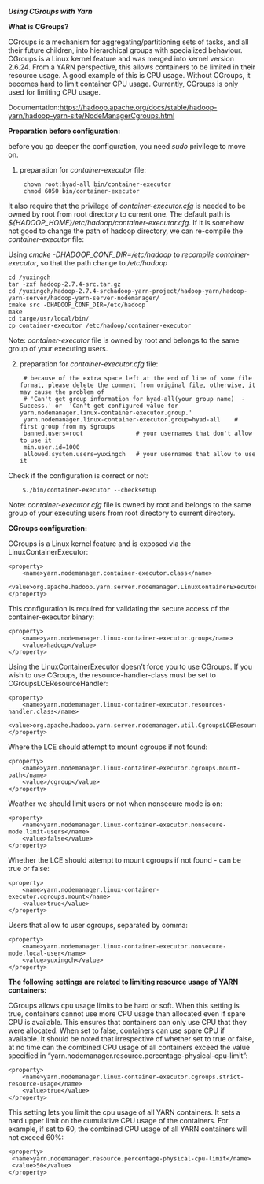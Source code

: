 ***Using CGroups with Yarn***

**What is CGroups?**

CGroups is a mechanism for aggregating/partitioning sets of tasks, and all their future children, into hierarchical groups with specialized behaviour. CGroups is a Linux kernel feature and was merged into kernel version 2.6.24. From a YARN perspective, this allows containers to be limited in their resource usage. A good example of this is CPU usage. Without CGroups, it becomes hard to limit container CPU usage. Currently, CGroups is only used for limiting CPU usage.


Documentation:https://hadoop.apache.org/docs/stable/hadoop-yarn/hadoop-yarn-site/NodeManagerCgroups.html

**Preparation before configuration:** 

before you go deeper the configuration, you need *sudo* privilege to move on.

1. preparation for *container-executor* file:

        chown root:hyad-all bin/container-executor
        chmod 6050 bin/container-executor
It also require that the privilege of *container-executor.cfg* is needed to be owned by root from root directory to current one. The default path is *${HADOOP_HOME}/etc/hadoop/container-executor.cfg*. If it is somehow not good to change the path of hadoop directory, we can re-compile the *container-executor* file:

Using *cmake -DHADOOP_CONF_DIR=/etc/hadoop* to *recompile container-executor*, so that the path change to */etc/hadoop*

    cd /yuxingch
    tar -zxf hadoop-2.7.4-src.tar.gz
    cd /yuxingch/hadoop-2.7.4-srchadoop-yarn-project/hadoop-yarn/hadoop-yarn-server/hadoop-yarn-server-nodemanager/
    cmake src -DHADOOP_CONF_DIR=/etc/hadoop
    make
    cd targe/usr/local/bin/
    cp container-executor /etc/hadoop/container-executor
Note: *container-executor* file is owned by root and belongs to the same group of your executing users.

2. preparation for *container-executor.cfg* file:

        # because of the extra space left at the end of line of some file format, please delete the comment from original file, otherwise, it may cause the problem of
        # 'Can't get group information for hyad-all(your group name)  - Success.' or  'Can't get configured value for yarn.nodemanager.linux-container-executor.group.'
        yarn.nodemanager.linux-container-executor.group=hyad-all    # first group from my $groups 
        banned.users=root               # your usernames that don't allow to use it
        min.user.id=1000
        allowed.system.users=yuxingch   # your usernames that allow to use it

Check if the configuration is correct or not:
    
        $./bin/container-executor --checksetup
Note: *container-executor.cfg* file is owned by root and belongs to the same group of your executing users from root directory to current directory.
        
**CGroups configuration:** 
       
CGroups is a Linux kernel feature and is exposed via the LinuxContainerExecutor:

    <property>
        <name>yarn.nodemanager.container-executor.class</name>
        <value>org.apache.hadoop.yarn.server.nodemanager.LinuxContainerExecutor</value>
    </property>
This configuration is required for validating the secure access of the container-executor binary:

    <property>
        <name>yarn.nodemanager.linux-container-executor.group</name>
        <value>hadoop</value>
    </property>
Using the LinuxContainerExecutor doesn’t force you to use CGroups. If you wish to use CGroups, the resource-handler-class must be set to CGroupsLCEResourceHandler:

    <property>
        <name>yarn.nodemanager.linux-container-executor.resources-handler.class</name>
        <value>org.apache.hadoop.yarn.server.nodemanager.util.CgroupsLCEResourcesHandler</value>
    </property>

Where the LCE should attempt to mount cgroups if not found:

    <property>
        <name>yarn.nodemanager.linux-container-executor.cgroups.mount-path</name>
        <value>/cgroup</value>
    </property>
Weather we should limit users or not when nonsecure mode is on:

    <property>
        <name>yarn.nodemanager.linux-container-executor.nonsecure-mode.limit-users</name>
        <value>false</value>
    </property>
Whether the LCE should attempt to mount cgroups if not found - can be true or false:

    <property>
        <name>yarn.nodemanager.linux-container-executor.cgroups.mount</name>
        <value>true</value>
    </property>
Users that allow to user cgroups, separated by comma:

    <property>
        <name>yarn.nodemanager.linux-container-executor.nonsecure-mode.local-user</name>
        <value>yuxingch</value> 
    </property>
**The following settings are related to limiting resource usage of YARN containers:**

CGroups allows cpu usage limits to be hard or soft. When this setting is true, containers cannot use more CPU usage than allocated even if spare CPU is available. This ensures that containers can only use CPU that they were allocated. When set to false, containers can use spare CPU if available. It should be noted that irrespective of whether set to true or false, at no time can the combined CPU usage of all containers exceed the value specified in “yarn.nodemanager.resource.percentage-physical-cpu-limit”:

    <property>
        <name>yarn.nodemanager.linux-container-executor.cgroups.strict-resource-usage</name>
        <value>true</value>
    </property>
This setting lets you limit the cpu usage of all YARN containers. It sets a hard upper limit on the cumulative CPU usage of the containers. For example, if set to 60, the combined CPU usage of all YARN containers will not exceed 60%:

    <property>
     <name>yarn.nodemanager.resource.percentage-physical-cpu-limit</name>
     <value>50</value>
    </property>
